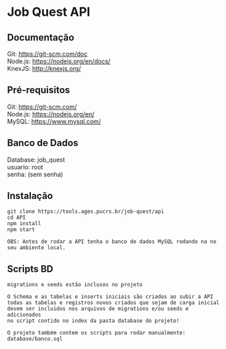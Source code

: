 # Job Quest API

## Documentação
Git: https://git-scm.com/doc <br>
Node.js: https://nodejs.org/en/docs/ <br>
KnexJS: http://knexjs.org/ <br>

## Pré-requisitos
Git: https://git-scm.com/ <br>
Node.js: https://nodejs.org/en/ <br>
MySQL: https://www.mysql.com/ <br>

## Banco de Dados
Database: job_quest  <br>
usuario: root  <br>
senha: (sem senha)  <br>

## Instalação
```
git clone https://tools.ages.pucrs.br/job-quest/api
cd API
npm install
npm start

OBS: Antes de rodar a API tenha o banco de dados MySQL rodando na no seu ambiente local.
```

## Scripts BD
```
migrations e seeds estão inclusos no projeto

O Schema e as tabelas e inserts iniciais são criados ao subir a API
todas as tabelas e registros novos criados que sejam de carga inicial
devem ser incluidos nos arquivos de migrations e/ou seeds e adicionados
no script contido no index da pasta database do projeto!

O projeto também contem os scripts para rodar manualmente:
database/banco.sql
```

